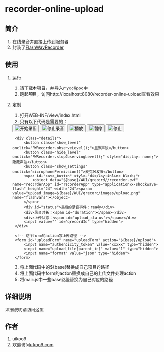 # recorder-online-upload

## 简介
1. 在线录音并直接上传到服务器
2. 封装了[FlashWavRecorder](https://github.com/cykod/FlashWavRecorder)

## 使用
1. 运行
	1. 请下载本项目，并导入myeclipse中
	2. 跑起项目，访问http://localhost:8080/recorder-online-upload查看效果
2. 定制
	1. 打开WEB-INF/view/index.html
	2. 只有以下代码是需要的：

	<script type="text/javascript" src="${base}/WUI/qrecord/js/swfobject.js"></script>
	<script type="text/javascript" src="${base}/WUI/qrecord/js/recorder.js"></script>
	<script type="text/javascript" src="${base}/WUI/qrecord/js/main.js"></script>
	<link rel="stylesheet" href="${base}/WUI/qrecord/style.css">
	<div class="qcontainer" id="myRecordDiv">
		<div id="recorder-audio" class="control_panel idle">
			<button class="record_button" onclick="FWRecorder.record('audio', 'audio.wav');" title="Record">
				<img src="${base}/WUI/qrecord/images/record.png" alt="开始录音">
			</button>
			<button class="stop_recording_button" onclick="FWRecorder.stopRecording('audio');" title="Stop Recording">
				<img src="${base}/WUI/qrecord/images/stop.png" alt="停止录音">
			</button>
			<button class="play_button" onclick="FWRecorder.playBack('audio');" title="Play">
				<img src="${base}/WUI/qrecord/images/play.png" alt="播放">
			</button>
			<button class="pause_playing_button" onclick="FWRecorder.pausePlayBack('audio');" title="Pause Playing">
				<img src="${base}/WUI/qrecord/images/pause.png" alt="暂停">
			</button>
			<button class="stop_playing_button" onclick="FWRecorder.stopPlayBack();" title="Stop Playing">
				<img src="${base}/WUI/qrecord/images/stop.png" alt="停止">
			</button>
			<div class="level"></div>
		</div>
	
		<div class="details">
			<button class="show_level" onclick="FWRecorder.observeLevel();">显示声波</button>
			<button class="hide_level" onclick="FWRecorder.stopObservingLevel();" style="display: none;">隐藏声波</button>
			<button class="show_settings" onclick="microphonePermission()">麦克风权限</button>
			<span id="save_button" style="display:inline-block;"> 
				<object data="${base}/WUI/qrecord//recorder.swf" name="recorderApp" id="recorderApp" type="application/x-shockwave-flash" height="24" width="24"><param value="upload_image=${base}/WUI/qrecord/images/upload.png" name="flashvars"></object> 
			</span>
			<div id="status">最后的录音事件：ready</div>
			<div>录音时长：<span id="duration"></span></div>
			<div>上传状态：<span id="upload_status"></span></div>
			<input value="" id="qrecordId" type="hidden">
		</div>
	
		<!-- 这个form的action写上传路径 -->
		<form id="uploadForm" name="uploadForm" action="${base}/upload">
			<input name="authenticity_token" value="xxxxx" type="hidden">
			<input name="upload_file[parent_id]" value="1" type="hidden">
			<input name="format" value="json" type="hidden">
		</form>
	</div>

	3. 将上面代码中的${base}替换成自己项目的路径
	4. 将上面代码中form的action替换成自己的上传文件处理action
	5. 将main.js中一些base路径替换为自己对应的路径
## 详细说明
详细说明请访问这里[]()

## 作者
1. uikoo9
2. 欢迎访问[uikoo9.com](http://uikoo9.com)
